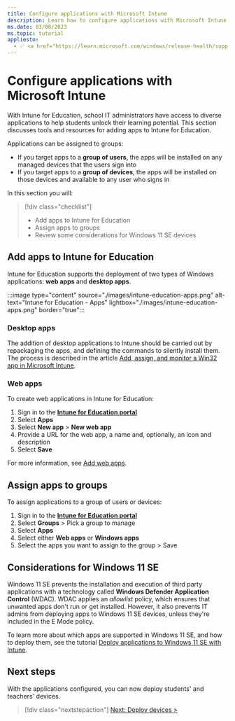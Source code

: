 ```yaml
---
title: Configure applications with Microsoft Intune
description: Learn how to configure applications with Microsoft Intune in preparation for device deployment.
ms.date: 03/08/2023
ms.topic: tutorial
appliesto:
  - ✅ <a href="https://learn.microsoft.com/windows/release-health/supported-versions-windows-client" target="_blank">Windows 10 and later</a>
---
```


# Configure applications with Microsoft Intune

With Intune for Education, school IT administrators have access to diverse applications to help students unlock their learning potential. This section discusses tools and resources for adding apps to Intune for Education.

Applications can be assigned to groups:

- If you target apps to a **group of users**, the apps will be installed on any managed devices that the users sign into
- If you target apps to a **group of devices**, the apps will be installed on those devices and available to any user who signs in

In this section you will:
> [!div class="checklist"]
> * Add apps to Intune for Education
> * Assign apps to groups
> * Review some considerations for Windows 11 SE devices

## Add apps to Intune for Education

Intune for Education supports the deployment of two types of Windows applications: **web apps** and **desktop apps**.

:::image type="content" source="./images/intune-education-apps.png" alt-text="Intune for Education - Apps" lightbox="./images/intune-education-apps.png" border="true":::

### Desktop apps

The addition of desktop applications to Intune should be carried out by repackaging the apps, and defining the commands to silently install them. The process is described in the article [Add, assign, and monitor a Win32 app in Microsoft Intune][MEM-1].

### Web apps

To create web applications in Intune for Education:

1. Sign in to the <a href="https://intuneeducation.portal.azure.com/" target="_blank"><b>Intune for Education portal</b></a>
1. Select **Apps**
1. Select **New app** > **New web app**
1. Provide a URL for the web app, a name and, optionally, an icon and description
1. Select **Save**

For more information, see [Add web apps][INT-2].

## Assign apps to groups

To assign applications to a group of users or devices:

1. Sign in to the <a href="https://intuneeducation.portal.azure.com/" target="_blank"><b>Intune for Education portal</b></a>
1. Select **Groups** > Pick a group to manage
1. Select **Apps**
1. Select either **Web apps** or **Windows apps**
1. Select the apps you want to assign to the group > Save

## Considerations for Windows 11 SE

Windows 11 SE prevents the installation and execution of third party applications with a technology called **Windows Defender Application Control** (WDAC).
WDAC applies an *allowlist* policy, which ensures that unwanted apps don't run or get installed. However, it also prevents IT admins from deploying apps to Windows 11 SE devices, unless they're included in the E Mode policy.

To learn more about which apps are supported in Windows 11 SE, and how to deploy them, see the tutorial [Deploy applications to Windows 11 SE with Intune][EDU-1].

## Next steps

With the applications configured, you can now deploy students' and teachers' devices.

> [!div class="nextstepaction"]
> [Next: Deploy devices >](enroll-overview.md)

<!-- Reference links in article -->

[EDU-1]: ../tutorial-deploy-apps-winse/index.md

[MEM-1]: /mem/intune/apps/apps-win32-add

[INT-1]: /intune-education/express-configuration-intune-edu
[INT-2]: /intune-education/add-web-apps-edu